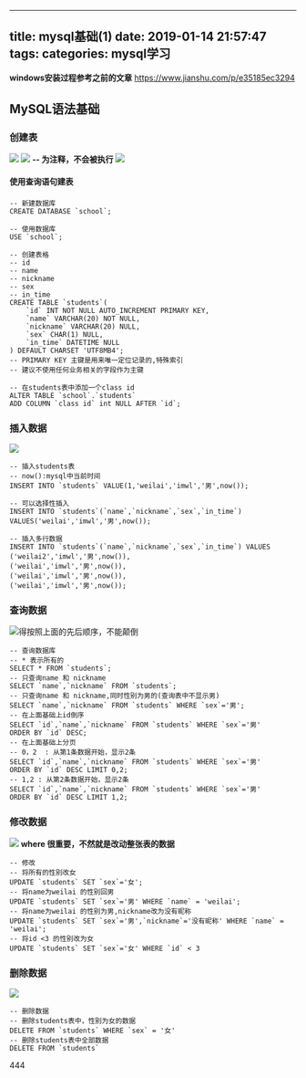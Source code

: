 
---
title: mysql基础(1)
date: 2019-01-14 21:57:47
tags:
categories: mysql学习
---



**windows安装过程参考之前的文章**
https://www.jianshu.com/p/e35185ec3294

## MySQL语法基础
### 创建表
![](https://upload-images.jianshu.io/upload_images/14597179-e5337691cb52df57.png?imageMogr2/auto-orient/strip%7CimageView2/2/w/1240)
![](https://upload-images.jianshu.io/upload_images/14597179-6f81961566f3b52a.png?imageMogr2/auto-orient/strip%7CimageView2/2/w/1240)
**-- 为注释，不会被执行**
![](https://upload-images.jianshu.io/upload_images/14597179-f5e3b6d515a3c27f.png?imageMogr2/auto-orient/strip%7CimageView2/2/w/1240)
#### 使用查询语句建表
```
-- 新建数据库
CREATE DATABASE `school`;

-- 使用数据库
USE `school`;

-- 创建表格
-- id
-- name
-- nickname
-- sex
-- in_time
CREATE TABLE `students`(
	`id` INT NOT NULL AUTO_INCREMENT PRIMARY KEY,
	`name` VARCHAR(20) NOT NULL,
	`nickname` VARCHAR(20) NULL,
	`sex` CHAR(1) NULL,
	`in_time` DATETIME NULL
) DEFAULT CHARSET 'UTF8MB4';
-- PRIMARY KEY 主键是用来唯一定位记录的,特殊索引
-- 建议不使用任何业务相关的字段作为主键

-- 在students表中添加一个class id
ALTER TABLE `school`.`students`
ADD COLUMN `class id` int NULL AFTER `id`;
```
### 插入数据
![](https://upload-images.jianshu.io/upload_images/14597179-bcf9fc45ccef45c3.png?imageMogr2/auto-orient/strip%7CimageView2/2/w/1240)
```
-- 插入students表   
-- now():mysql中当前时间
INSERT INTO `students` VALUE(1,'weilai','imwl','男',now());

-- 可以选择性插入
INSERT INTO `students`(`name`,`nickname`,`sex`,`in_time`) VALUES('weilai','imwl','男',now());

-- 插入多行数据
INSERT INTO `students`(`name`,`nickname`,`sex`,`in_time`) VALUES
('weilai2','imwl','男',now()),
('weilai','imwl','男',now()),
('weilai','imwl','男',now()),
('weilai','imwl','男',now());
```
### 查询数据
![得按照上面的先后顺序，不能颠倒](https://upload-images.jianshu.io/upload_images/14597179-53f0c41769e97f51.png?imageMogr2/auto-orient/strip%7CimageView2/2/w/1240)
```
-- 查询数据库
-- * 表示所有的
SELECT * FROM `students`;
-- 只查询name 和 nickname
SELECT `name`,`nickname` FROM `students`;
-- 只查询name 和 nickname,同时性别为男的(查询表中不显示男)
SELECT `name`,`nickname` FROM `students` WHERE `sex`='男';
-- 在上面基础上id倒序
SELECT `id`,`name`,`nickname` FROM `students` WHERE `sex`='男'
ORDER BY `id` DESC;
-- 在上面基础上分页
-- 0，2  : 从第1条数据开始，显示2条
SELECT `id`,`name`,`nickname` FROM `students` WHERE `sex`='男'
ORDER BY `id` DESC LIMIT 0,2;
-- 1,2 : 从第2条数据开始，显示2条
SELECT `id`,`name`,`nickname` FROM `students` WHERE `sex`='男'
ORDER BY `id` DESC LIMIT 1,2;
```
### 修改数据
![](https://upload-images.jianshu.io/upload_images/14597179-55179cbdc79cdbb5.png?imageMogr2/auto-orient/strip%7CimageView2/2/w/1240)
**where 很重要，不然就是改动整张表的数据**
```
-- 修改
-- 将所有的性别改女
UPDATE `students` SET `sex`='女';
-- 将name为weilai 的性别回男
UPDATE `students` SET `sex`='男' WHERE `name` = 'weilai';
-- 将name为weilai 的性别为男,nickname改为没有昵称
UPDATE `students` SET `sex`='男',`nickname`='没有昵称' WHERE `name` = 'weilai';
-- 将id <3 的性别改为女
UPDATE `students` SET `sex`='女' WHERE `id` < 3

```
### 删除数据
![](https://upload-images.jianshu.io/upload_images/14597179-bbe41919edbb6dee.png?imageMogr2/auto-orient/strip%7CimageView2/2/w/1240)
 
```
-- 删除数据  
-- 删除students表中，性别为女的数据
DELETE FROM `students` WHERE `sex` = '女'
-- 删除students表中全部数据
DELETE FROM `students`
```
444

